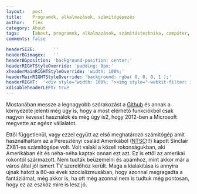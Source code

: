 ```yaml
---
layout:   post
title:    Programok, alkalmazások, számitógépezés
author:   flex
category: About
tags:     [about, programok, alkalmazások, számítástechnika, compúter, kompjúter]
comments: false

headerSIZE:       ''
headerBGimagex:   ''
headerBGposition: 'background-position: center;'
headerRIGHTStyleOverride: 'padding: 0px;'
xheaderMainRIGHTStyleOverride: 'width: 100%;'
headerMainRIGHTStyleOverride: 'background: rgba( 0, 0, 0, 1 );'
headerRIGHT:  '<div style="width: 100%; "><img style="-webkit-filter: invert(1); filter: invert(1);" src="images/logo/Sinclair.logo.png"></div>'
xdisableheaderLEFT: true
---
```


Mostanában messze a legnagyobb szórakozást a [Github](https://github.com/) és annak a környezete jelenti még úgy is, hogy a most elérhető funkciókból csak nagyon keveset használok és még úgy is2, hogy 2012-ben a Microsoft megvette az egész vállalatot.

Ettől függetlenül, vagy ezzel együtt az első meghatározó számítógép amit használhattam az a Pereszlényi család Amerikából ([NTSC](https://hu.wikipedia.org/wiki/NTSC)!!!) kapott Sinclair ZX81-es számítógépe volt. Volt valaki a közeli rokonságukban, aki Amerikában élt és néha-néha kaptak onnan ezt azt. Ez is ettől az amerikai rokontól származott. Nem tudták beüzemelni és apámhoz, mint akkor már a város által jól ismert TV szerelőhöz került. Maga a kialakítása is annyira újnak hatott a 80-as évek szocializmusában, hogy azonnal megragadta a fantáziámat, még akkor is, ha ott még azonnal nem is tudtuk még pontosan, hogy ez az eszköz mire is lesz jó.
